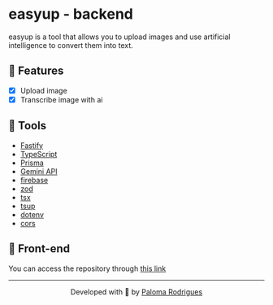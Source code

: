 # easyup - backend

easyup is a tool that allows you to upload images and use artificial intelligence to convert them into text.

## 🔨 Features

- [x] Upload image
- [x] Transcribe image with ai

## 🧪 Tools

- [Fastify](https://fastify.dev/)
- [TypeScript](https://www.typescriptlang.org/)
- [Prisma](https://www.prisma.io/)
- [Gemini API](https://ai.google.dev/docs)
- [firebase](https://firebase.google.com/)
- [zod](https://zod.dev/)
- [tsx](https://www.npmjs.com/package/tsx)
- [tsup](https://www.npmjs.com/package/tsup)
- [dotenv](https://www.npmjs.com/package/dotenv)
- [cors](https://developer.mozilla.org/en-US/docs/Web/HTTP/CORS)

## 🎨 Front-end

You can access the repository through [this link](https://github.com/palomarodrigs/easyup-frontend)

---

<p align="center">Developed with 💜 by <a href="https://www.linkedin.com/in/palomarodrigs" target="_blank">Paloma Rodrigues</a></p>
